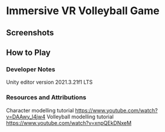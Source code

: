 # Immersive VR Volleyball Game

## Screenshots

## How to Play


### Developer Notes
Unity editor version 2021.3.21f1 LTS

### Resources and Attributions
Character modelling tutorial https://www.youtube.com/watch?v=DAAwy_l4jw4
Volleyball modelling tutorial https://www.youtube.com/watch?v=xnpQEkDNxeM
